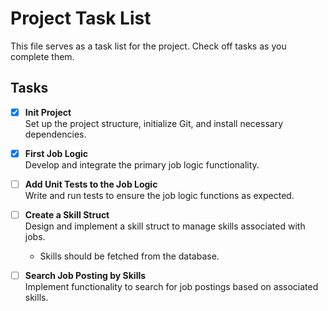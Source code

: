 # Project Task List

This file serves as a task list for the project. Check off tasks as you complete them.

## Tasks

- [x] **Init Project**  
  Set up the project structure, initialize Git, and install necessary dependencies.

- [x] **First Job Logic**  
  Develop and integrate the primary job logic functionality.

- [ ] **Add Unit Tests to the Job Logic**  
  Write and run tests to ensure the job logic functions as expected.

- [ ] **Create a Skill Struct**  
  Design and implement a skill struct to manage skills associated with jobs.  
  - Skills should be fetched from the database.

- [ ] **Search Job Posting by Skills**  
  Implement functionality to search for job postings based on associated skills.
